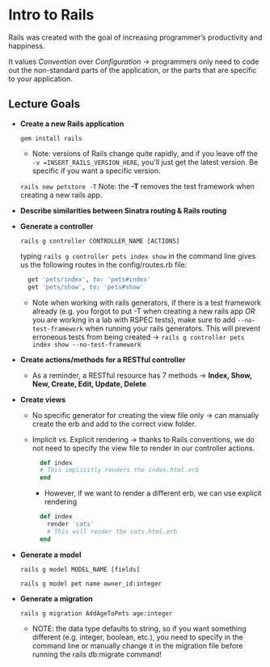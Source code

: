 # Intro to Rails

Rails was created with the goal of increasing programmer’s productivity and happiness.

It values *Convention* over *Configuration* → programmers only need to code out the non-standard parts of the application, or the parts that are specific to your application.

## Lecture Goals

* **Create a new Rails application**

  `gem install rails`
  * Note: versions of Rails change quite rapidly, and if you leave off the `-v =INSERT_RAILS_VERSION_HERE`, you'll just get the latest version. Be specific if you want a specific version.
  
  `rails new petstore -T` Note: the **-T** removes the test framework when creating a new rails app.

* **Describe similarities between Sinatra routing & Rails routing**

* **Generate a controller**

  `rails g controller CONTROLLER_NAME [ACTIONS]`

  typing `rails g controller pets index show` in the command line gives us the following routes in the config/routes.rb file:

    ```ruby
      get 'pets/index', to: 'pets#index'
      get 'pets/show', to: 'pets#show'
    ```

  * Note when working with rails generators, if there is a test framework already (e.g. you forgot to put -T when creating a new rails app *OR* you are working in a lab with RSPEC tests), make sure to add `--no-test-framework` when running your rails generators. This will prevent erroneous tests from being created → `rails g controller pets index show --no-test-framework`

* **Create actions/methods for a RESTful controller**
  * As a reminder, a RESTful resource has 7 methods → **Index, Show, New, Create, Edit, Update, Delete**

* **Create views**
  * No specific generator for creating the view file only → can manually create the erb and add to the correct view folder.
  * Implicit *vs.* Explicit rendering → thanks to Rails conventions, we do not need to specify the view file to render in our controller actions.

    ```ruby
      def index
      # This implicitly renders the index.html.erb
      end
    ```
  
    * However, if we want to render a different erb, we can use explicit rendering

    ```ruby  
      def index
        render 'cats'
        # This will render the cats.html.erb
      end
    ```

* **Generate a model**

  `rails g model MODEL_NAME [fields]`

  `rails g model pet name owner_id:integer`

* **Generate a migration**

  `rails g migration AddAgeToPets age:integer`
  * NOTE: the data type defaults to string, so if you want something different (e.g. integer, boolean, etc.), you need to specify in the command line or manually change it in the migration file before running the rails db:migrate command!
